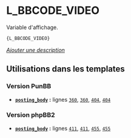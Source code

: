 # L_BBCODE_VIDEO


Variable d'affichage.

```html
{L_BBCODE_VIDEO}
```

[*Ajouter une description*](https://fa-tvars.appspot.com/var/L_BBCODE_VIDEO)

## Utilisations dans les templates

### Version PunBB
* __[`posting_body`](../tpl/var/punbb/posting_body.md#readme) :__ lignes [`360`](../tpl/src/punbb/posting_body.tpl#L360), [`360`](../tpl/src/punbb/posting_body.tpl#L360), [`404`](../tpl/src/punbb/posting_body.tpl#L404), [`404`](../tpl/src/punbb/posting_body.tpl#L404)

### Version phpBB2
* __[`posting_body`](../tpl/var/subsilver/posting_body.md#readme) :__ lignes [`411`](../tpl/src/subsilver/posting_body.tpl#L411), [`411`](../tpl/src/subsilver/posting_body.tpl#L411), [`455`](../tpl/src/subsilver/posting_body.tpl#L455), [`455`](../tpl/src/subsilver/posting_body.tpl#L455)